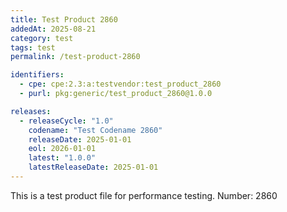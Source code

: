 ```yaml
---
title: Test Product 2860
addedAt: 2025-08-21
category: test
tags: test
permalink: /test-product-2860

identifiers:
  - cpe: cpe:2.3:a:testvendor:test_product_2860
  - purl: pkg:generic/test_product_2860@1.0.0

releases:
  - releaseCycle: "1.0"
    codename: "Test Codename 2860"
    releaseDate: 2025-01-01
    eol: 2026-01-01
    latest: "1.0.0"
    latestReleaseDate: 2025-01-01
---
```


This is a test product file for performance testing. Number: 2860
